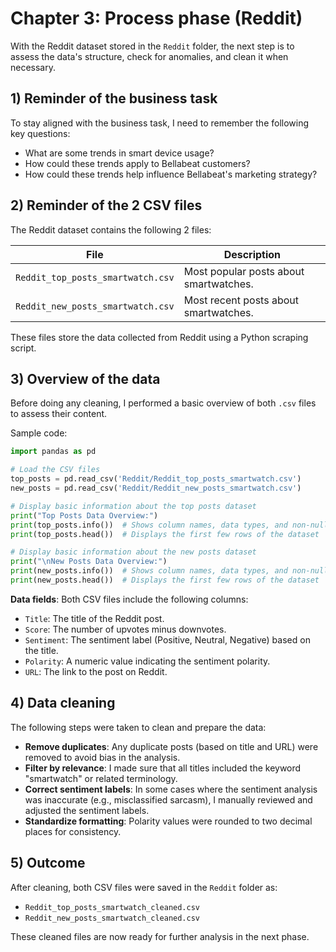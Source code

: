 # Chapter 3: Process phase (Reddit)

With the Reddit dataset stored in the `Reddit` folder, the next step is to assess the data's structure, check for anomalies, and clean it when necessary.

## 1) Reminder of the business task

To stay aligned with the business task, I need to remember the following key questions:
   
- What are some trends in smart device usage?
- How could these trends apply to Bellabeat customers?
- How could these trends help influence Bellabeat's marketing strategy?

## 2) Reminder of the 2 CSV files

The Reddit dataset contains the following 2 files:

| File                          | Description                                      |
|------------------------------|--------------------------------------------------|
| `Reddit_top_posts_smartwatch.csv`  | Most popular posts about smartwatches.           |
| `Reddit_new_posts_smartwatch.csv`  | Most recent posts about smartwatches.            |

These files store the data collected from Reddit using a Python scraping script.


## 3) Overview of the data

Before doing any cleaning, I performed a basic overview of both `.csv` files to assess their content.

Sample code:

```python
import pandas as pd

# Load the CSV files
top_posts = pd.read_csv('Reddit/Reddit_top_posts_smartwatch.csv')
new_posts = pd.read_csv('Reddit/Reddit_new_posts_smartwatch.csv')

# Display basic information about the top posts dataset
print("Top Posts Data Overview:")
print(top_posts.info())  # Shows column names, data types, and non-null counts
print(top_posts.head())  # Displays the first few rows of the dataset

# Display basic information about the new posts dataset
print("\nNew Posts Data Overview:")
print(new_posts.info())  # Shows column names, data types, and non-null counts
print(new_posts.head())  # Displays the first few rows of the dataset
```


**Data fields**: Both CSV files include the following columns:
  - `Title`: The title of the Reddit post.
  - `Score`: The number of upvotes minus downvotes.
  - `Sentiment`: The sentiment label (Positive, Neutral, Negative) based on the title.
  - `Polarity`: A numeric value indicating the sentiment polarity.
  - `URL`: The link to the post on Reddit.



## 4) Data cleaning

The following steps were taken to clean and prepare the data:

- **Remove duplicates**: Any duplicate posts (based on title and URL) were removed to avoid bias in the analysis.
- **Filter by relevance**: I made sure that all titles included the keyword "smartwatch" or related terminology.
- **Correct sentiment labels**: In some cases where the sentiment analysis was inaccurate (e.g., misclassified sarcasm), I manually reviewed and adjusted the sentiment labels.
- **Standardize formatting**: Polarity values were rounded to two decimal places for consistency.

## 5) Outcome

After cleaning, both CSV files were saved in the `Reddit` folder as:
- `Reddit_top_posts_smartwatch_cleaned.csv`
- `Reddit_new_posts_smartwatch_cleaned.csv`

These cleaned files are now ready for further analysis in the next phase.

